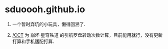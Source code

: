 # sduoooh.github.io

1.  一个暂时弃坑的小玩具，懒得回溯了.

2.  [/CCT](https://sduoooh.me/CCT) 为 崩坏·星穹铁道 的引航罗盘转动次数计算，目前能用就行，没有更新打算和手机适配打算.
